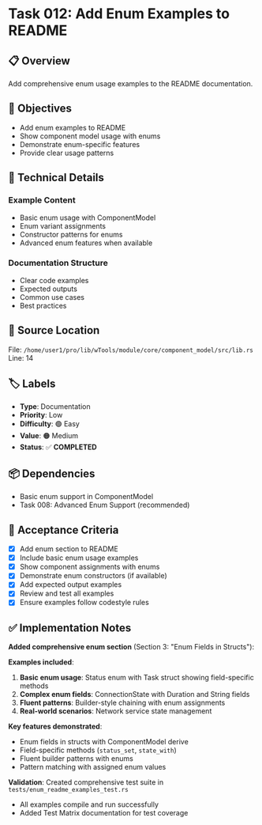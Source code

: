 # Task 012: Add Enum Examples to README

## 📋 **Overview**
Add comprehensive enum usage examples to the README documentation.

## 🎯 **Objectives**
- Add enum examples to README
- Show component model usage with enums
- Demonstrate enum-specific features
- Provide clear usage patterns

## 🔧 **Technical Details**

### Example Content
- Basic enum usage with ComponentModel
- Enum variant assignments
- Constructor patterns for enums
- Advanced enum features when available

### Documentation Structure
- Clear code examples
- Expected outputs
- Common use cases
- Best practices

## 📍 **Source Location**
File: `/home/user1/pro/lib/wTools/module/core/component_model/src/lib.rs`
Line: 14

## 🏷️ **Labels**
- **Type**: Documentation  
- **Priority**: Low
- **Difficulty**: 🟢 Easy
- **Value**: 🟠 Medium
- **Status**: ✅ **COMPLETED**

## 📦 **Dependencies**
- Basic enum support in ComponentModel
- Task 008: Advanced Enum Support (recommended)

## 🧪 **Acceptance Criteria**
- [x] Add enum section to README
- [x] Include basic enum usage examples
- [x] Show component assignments with enums
- [x] Demonstrate enum constructors (if available)
- [x] Add expected output examples
- [x] Review and test all examples
- [x] Ensure examples follow codestyle rules

## ✅ **Implementation Notes**
**Added comprehensive enum section** (Section 3: "Enum Fields in Structs"):

**Examples included**:
1. **Basic enum usage**: Status enum with Task struct showing field-specific methods
2. **Complex enum fields**: ConnectionState with Duration and String fields
3. **Fluent patterns**: Builder-style chaining with enum assignments
4. **Real-world scenarios**: Network service state management

**Key features demonstrated**:
- Enum fields in structs with ComponentModel derive
- Field-specific methods (`status_set`, `state_with`) 
- Fluent builder patterns with enums
- Pattern matching with assigned enum values

**Validation**: Created comprehensive test suite in `tests/enum_readme_examples_test.rs`
- All examples compile and run successfully
- Added Test Matrix documentation for test coverage
